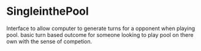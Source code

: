 # SingleinthePool
Interface to allow computer to generate turns for a opponent when playing pool. basic turn based outcome for someone looking to play pool on there own with the sense of competion.
